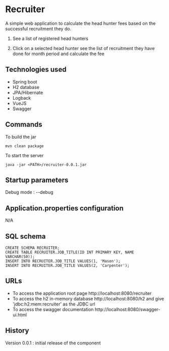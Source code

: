 # Recruiter

A simple web application to calculate the head hunter fees based on the successful recruitment they do.

1. See a list of registered head hunters

2. Click on a selected head hunter see the list of recruitment they have done for month period and calculate the fee

## Technologies used
- Spring boot
- H2 database
- JPA/Hibernate
- Logback
- VueJS
- Swagger

## Commands

To build the jar

```
mvn clean package
```

To start the server

```
java -jar <PATH>/recruiter-0.0.1.jar
```
 
## Startup parameters

Debug mode : --debug

## Application.properties configuration

N/A

## SQL schema

```
CREATE SCHEMA RECRUITER;
CREATE TABLE RECRUITER.JOB_TITLE(ID INT PRIMARY KEY, NAME VARCHAR(50));
INSERT INTO RECRUITER.JOB_TITLE VALUES(1, 'Mason');
INSERT INTO RECRUITER.JOB_TITLE VALUES(2, 'Carpenter');
```

## URLs

- To access the application root page http://localhost:8080/recruiter
- To access the h2 in-memory database http://localhost:8080/h2 and give 'jdbc:h2:mem:recruiter' as the JDBC url
- To access the swagger documentation http://localhost:8080/swagger-ui.html
	

## History

Version 0.0.1 : initial release of the component
